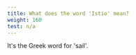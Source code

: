 ```yaml
---
title: What does the word 'Istio' mean?
weight: 160
test: n/a
---
```


It's the Greek word for 'sail'.
